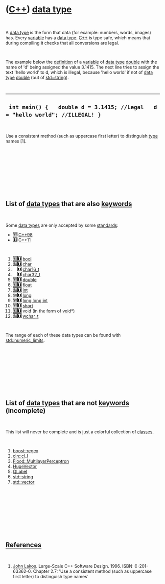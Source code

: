 
 

 

 

 

 

([C++](Cpp.md)) [data type](CppDataType.md)
=============================================

 

A [data type](CppDataType.md) is the form that data (for example:
numbers, words, images) has. Every [variable](CppVariable.md) has a
[data type](CppDataType.md). [C++](Cpp.md) is type safe, which means
that during compiling it checks that all conversions are legal.

 

The example below the [definition](CppDefinition.md) of a
[variable](CppVariable.md) of [data type](CppDataType.md)
[double](CppDouble.md) with the name of 'd' being assigned the value
3.1415. The next line tries to assign the text 'hello world' to d, which
is illegal, because 'hello world' if not of [data type](CppDataType.md)
[double](CppDouble.md) (but of [std::string](CppString.md)).

 

  --------------------------------------------------------------------------------
  ` int main() {   double d = 3.1415; //Legal   d = "hello world"; //ILLEGAL! }`
  --------------------------------------------------------------------------------

 

Use a consistent method (such as uppercase first letter) to distinguish
[type](CppDataType.md) names \[1\].

 

 

 

 

 

List of [data types](CppDataType.md) that are also [keywords](CppKeyword.md)
------------------------------------------------------------------------------

 

Some [data types](CppDataType.md) are only accepted by some
[standards](CppStandard.md):

-   ![C++98](PicCpp98.png) [C++98](Cpp98.md)
-   ![C++11](PicCpp11.png) [C++11](Cpp11.md)

 

1.  ![C++98](PicCpp98.png)![C++11](PicCpp11.png) [bool](CppBool.md)
2.  ![C++98](PicCpp98.png)![C++11](PicCpp11.png) [char](CppChar.md)
3.  ![ ](PicSpacer.png)![C++11](PicCpp11.png)
    [char16\_t](CppChar16_t.md)
4.  ![ ](PicSpacer.png)![C++11](PicCpp11.png)
    [char32\_t](CppChar32_t.md)
5.  ![C++98](PicCpp98.png)![C++11](PicCpp11.png) [double](CppDouble.md)
6.  ![C++98](PicCpp98.png)![C++11](PicCpp11.png) [float](CppFloat.md)
7.  ![C++98](PicCpp98.png)![C++11](PicCpp11.png) [int](CppInt.md)
8.  ![C++98](PicCpp98.png)![C++11](PicCpp11.png) [long](CppLong.md)
9.  ![C++98](PicCpp98.png)![C++11](PicCpp11.png) [long long
    int](CppLongLongInt.md)
10. ![C++98](PicCpp98.png)![C++11](PicCpp11.png) [short](CppShort.md)
11. ![C++98](PicCpp98.png)![C++11](PicCpp11.png) [void](CppVoid.md) (in
    the form of [void](CppVoid.md)\*)
12. ![C++98](PicCpp98.png)![C++11](PicCpp11.png)
    [wchar\_t](CppWchar_t.md)

 

The range of each of these data types can be found with
[std::numeric\_limits](CppNumeric_limits.md).

 

 

 

 

 

List of [data types](CppDataType.md) that are not [keywords](CppKeyword.md) (incomplete)
------------------------------------------------------------------------------------------

 

This list will never be complete and is just a colorful collection of
[classes](CppClass.md).

 

1.  [boost::regex](CppBoostRegex.md)
2.  [cln::cl\_I](CppCl_I.md)
3.  [Flood::MultilayerPerceptron](CppFloodMultilayerPerceptron.md)
4.  [HugeVector](CppHugeVector.md)
5.  [QLabel](CppQLabel.md)
6.  [std::string](CppString.md)
7.  [std::vector](CppVector.md)

 

 

 

 

 

[References](CppReferences.md)
-------------------------------

 

1.  [John Lakos](CppJohnLakos.md). Large-Scale C++ Software Design.
    1996. ISBN: 0-201-63362-0. Chapter 2.7: 'Use a consistent method
    (such as uppercase first letter) to distinguish type names'

 

 

 

 

 

 


